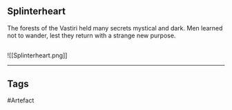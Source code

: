 ## Splinterheart
The forests of the Vastiri held many secrets
mystical and dark. Men learned not to wander,
lest they return with a strange new purpose.
## 
![[Splinterheart.png]]

---
## Tags
#Artefact